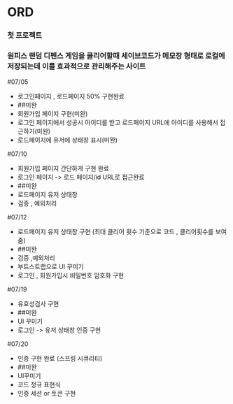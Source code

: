 # ORD

### 첫 프로젝트

### 원피스 랜덤 디펜스 게임을 클리어할때 세이브코드가 메모장 형태로 로컬에 저장되는데 이를 효과적으로 관리해주는 사이트

#07/05
- 로그인페이지 , 로드페이지 50% 구현완료
- ##미완
- 회원가입 페이지 구현(미완)
- 로그인 페이지에서 성공시 아이디를 받고 로드페이지 URL에 아이디를 사용해서 접근하기(미완)
- 로드페이지에 유저에 상태창 표시(미완)

#07/10
- 회원가입 페이지 간단하게 구현 완료
- 로그인 페이지 -> 로드 페이지/id URL로 접근완료
- ##미완
- 로드페이지 유저 상태창
- 검증  , 예외처리

#07/12
- 로드페이지 유저 상태창 구현 (최대 클리어 횟수 기준으로 코드 , 클리어횟수를 보여줌)
- ##미완
- 검증 ,예외처리
- 부트스트랩으로 UI 꾸미기
- 로그인 , 회원가입시 비밀번호 암호화 구현

#07/19
- 유효성검사 구현
- ##미완
- UI 꾸미기
- 로그인 -> 유저 상태창 인증 구현

#07/20
- 인증 구현 완료 (스프링 시큐리티)
- ##미완
- UI꾸미기
- 코드 정규 표현식
- 인증 세션 or 토큰 구현
